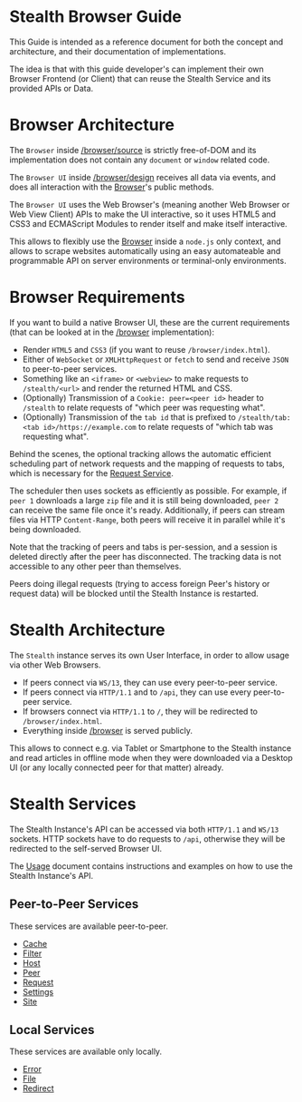 
# Stealth Browser Guide

This Guide is intended as a reference document for both the concept
and architecture, and their documentation of implementations.

The idea is that with this guide developer's can implement their
own Browser Frontend (or Client) that can reuse the Stealth Service
and its provided APIs or Data.


# Browser Architecture

The `Browser` inside [/browser/source](../browser/source) is strictly
free-of-DOM and its implementation does not contain any `document` or
`window` related code.

The `Browser UI` inside [/browser/design](../browser/design) receives
all data via events, and does all interaction with the [Browser](../browser/source/Browser.mjs)'s
public methods.

The `Browser UI` uses the Web Browser's (meaning another Web Browser
or Web View Client) APIs to make the UI interactive, so it uses HTML5
and CSS3 and ECMAScript Modules to render itself and make itself
interactive.

This allows to flexibly use the [Browser](../browser/source/Browser.mjs)
inside a `node.js` only context, and allows to scrape websites
automatically using an easy automateable and programmable API on server
environments or terminal-only environments.


# Browser Requirements

If you want to build a native Browser UI, these are the current requirements
(that can be looked at in the [/browser](../browser) implementation):

- Render `HTML5` and `CSS3` (if you want to reuse `/browser/index.html`).
- Either of `WebSocket` or `XMLHttpRequest` or `fetch` to send and receive `JSON` to peer-to-peer services.
- Something like an `<iframe>` or `<webview>` to make requests to `/stealth/<url>` and render the returned HTML and CSS.
- (Optionally) Transmission of a `Cookie: peer=<peer id>` header to `/stealth` to relate requests of "which peer was requesting what".
- (Optionally) Transmission of the `tab id` that is prefixed to `/stealth/tab:<tab id>/https://example.com` to relate requests of "which tab was requesting what".

Behind the scenes, the optional tracking allows the automatic efficient
scheduling part of network requests and the mapping of requests to tabs,
which is necessary for the [Request Service](./services/peer-to-peer/Request.md).

The scheduler then uses sockets as efficiently as possible. For example,
if `peer 1` downloads a large `zip` file and it is still being downloaded,
`peer 2` can receive the same file once it's ready. Additionally, if peers
can stream files via HTTP `Content-Range`, both peers will receive it in
parallel while it's being downloaded.

Note that the tracking of peers and tabs is per-session, and a session
is deleted directly after the peer has disconnected. The tracking data
is not accessible to any other peer than themselves.

Peers doing illegal requests (trying to access foreign Peer's history
or request data) will be blocked until the Stealth Instance is restarted.


# Stealth Architecture

The `Stealth` instance serves its own User Interface, in order to allow
usage via other Web Browsers.

- If peers connect via `WS/13`, they can use every peer-to-peer service.
- If peers connect via `HTTP/1.1` and to `/api`, they can use every peer-to-peer service.
- If browsers connect via `HTTP/1.1` to `/`, they will be redirected to `/browser/index.html`.
- Everything inside [/browser](../browser) is served publicly.

This allows to connect e.g. via Tablet or Smartphone to the Stealth instance
and read articles in offline mode when they were downloaded via a Desktop UI
(or any locally connected peer for that matter) already.


# Stealth Services

The Stealth Instance's API can be accessed via both `HTTP/1.1` and `WS/13`
sockets. HTTP sockets have to do requests to `/api`, otherwise they will
be redirected to the self-served Browser UI.

The [Usage](./services/Usage.md) document contains instructions and examples
on how to use the Stealth Instance's API.


## Peer-to-Peer Services

These services are available peer-to-peer.

- [Cache](./services/peer-to-peer/Cache.md)
- [Filter](./services/peer-to-peer/Filter.md)
- [Host](./services/peer-to-peer/Host.md)
- [Peer](./services/peer-to-peer/Peer.md)
- [Request](./services/peer-to-peer/Request.md)
- [Settings](./services/peer-to-peer/Settings.md)
- [Site](./services/peer-to-peer/Site.md)


## Local Services

These services are available only locally.

- [Error](./services/local/Error.md)
- [File](./services/local/File.md)
- [Redirect](./services/local/Redirect.md)

